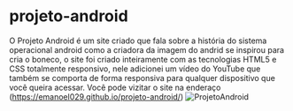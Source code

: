 # projeto-android
O Projeto Android é um site criado que fala sobre a história do sistema operacional android como a criadora da imagem do andrid se inspirou para cria o boneco, 
o site foi criado inteiramente com as tecnologias HTML5 e CSS totalmente responsivo, nele adicionei um vídeo do YouTube que também se comporta de forma responsiva
para qualquer dispositivo que você queira acessar.
Você pode vizitar o site na enderaço (https://emanoel029.github.io/projeto-android/) ![ProjetoAndroid](https://github.com/Emanoel029/projeto-android/assets/138140487/2ca049f2-a79f-4969-99d7-c90a07508a91)

